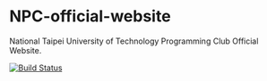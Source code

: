 # NPC-official-website
National Taipei University of Technology Programming Club Official Website.

[![Build Status](https://travis-ci.com/Xanonymous-GitHub/NPC-official-website.svg?token=qzNpjJZLWoi12JHu2SMn&branch=master)](https://travis-ci.com/Xanonymous-GitHub/NPC-official-website)
